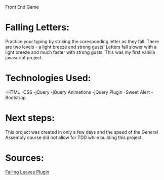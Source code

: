 <head>Front End Game</head>

<h1>Falling Letters:</h1>

Practice your typing by striking the coresponding letter as they fall.  There are two levels - a light breeze and strong gusts!  Letters fall slower with a light breeze and much faster with strong gusts.  This was my first vanilla javascript project.  


<h1>Technologies Used: </h1>
	-HTML
	-CSS
	-jQuery
	-jQuery Animations
	-jQuery Plugin
	-Sweet Alert
	-Bootstrap

<h1>Next steps:</h1>

This project was created in only a few days and the speed of the General Assembly course did not allow for TDD while building this project. 

<h1>Sources:</h1>

<a href="http://daftspunk.github.io/3d-falling-leaves/">Falling Leaves Plugin</a>



